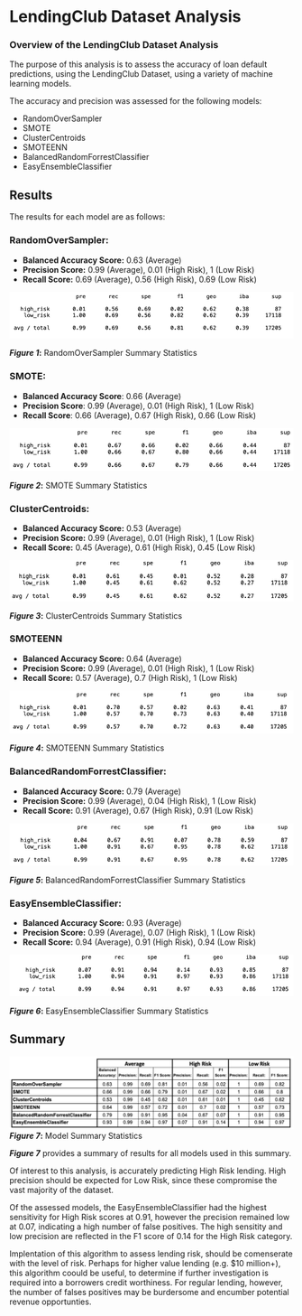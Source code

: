# LendingClub Dataset Analysis

### **Overview of the LendingClub Dataset Analysis**
The purpose of this analysis is to assess the accuracy of loan default predictions, using the LendingClub Dataset, using a variety of machine learning models. 

The accuracy and precision was assessed for the following models:

* RandomOverSampler
* SMOTE
* ClusterCentroids
* SMOTEENN
* BalancedRandomForrestClassifier
* EasyEnsembleClassifier


## Results


The results for each model are as follows:


### RandomOverSampler:

* **Balanced Accuracy Score:** 	0.63 (Average)
* **Precision Score:** 		0.99 (Average), 0.01 (High Risk), 1 (Low Risk)
* **Recall Score:** 		0.69 (Average), 0.56 (High Risk), 0.69 (Low Risk)

![Figure 1](https://github.com/CR-HSDC/cryptocurrencies/blob/main/resources/Fig1_RandomOverSampler.png)

**_Figure 1_:** RandomOverSampler Summary Statistics

	
### SMOTE:
* **Balanced Accuracy Score**: 	0.66 (Average)
* **Precision Score**:		0.99 (Average), 0.01 (High Risk), 1 (Low Risk)
* **Recall Score**:		0.66 (Average), 0.67 (High Risk), 0.66 (Low Risk)
	
![Figure 2](https://github.com/CR-HSDC/cryptocurrencies/blob/main/resources/Fig2_SMOTE.png)

**_Figure 2_:** SMOTE Summary Statistics
	
### ClusterCentroids:
* **Balanced Accuracy Score:** 	0.53 (Average)
* **Precision Score:**		0.99 (Average), 0.01 (High Risk), 1 (Low Risk)
* **Recall Score:**		0.45 (Average), 0.61 (High Risk), 0.45 (Low Risk)

![Figure 3](https://github.com/CR-HSDC/cryptocurrencies/blob/main/resources/Fig3_ClusterCentroids.png)

**_Figure 3_:** ClusterCentroids Summary Statistics


### SMOTEENN
* **Balanced Accuracy Score:** 	0.64 (Average)
* **Precision Score:** 		0.99 (Average), 0.01 (High Risk), 1 (Low Risk)
* **Recall Score:**		0.57 (Average), 0.7 (High Risk), 1 (Low Risk)

![Figure 4](https://github.com/CR-HSDC/cryptocurrencies/blob/main/resources/Fig4_SMOTEENN.png)

**_Figure 4_:** SMOTEENN Summary Statistics

### BalancedRandomForrestClassifier:
* **Balanced Accuracy Score:** 	0.79 (Average)
* **Precision Score:**		0.99 (Average), 0.04 (High Risk), 1 (Low Risk)
* **Recall Score:**		0.91 (Average), 0.67 (High Risk), 0.91 (Low Risk)

![Figure 5](https://github.com/CR-HSDC/cryptocurrencies/blob/main/resources/Fig5_BalancedRandomForestClassifier.png)

**_Figure 5_:** BalancedRandomForrestClassifier Summary Statistics

### EasyEnsembleClassifier:
* **Balanced Accuracy Score:** 	0.93 (Average)
* **Precision Score:**		0.99 (Average), 0.07 (High Risk), 1 (Low Risk)
* **Recall Score:**		0.94 (Average), 0.91 (High Risk), 0.94 (Low Risk)

![Figure 6](https://github.com/CR-HSDC/cryptocurrencies/blob/main/resources/Fig6_EasyEnsembleClassifer.png)

**_Figure 6_:** EasyEnsembleClassifier Summary Statistics


## Summary 

![Figure 7](https://github.com/CR-HSDC/cryptocurrencies/blob/main/resources/Fig7_Summary.png)
**_Figure 7_:** Model Summary Statistics

***Figure 7*** provides a summary of results for all models used in this summary.

Of interest to this analysis, is accurately predicting High Risk lending. High precision should be expected for Low Risk, since these compromise the vast majority of the dataset. 

Of the assessed models, the EasyEnsembleClassifier had the highest sensitivity for High Risk scores at 0.91, however the precision remained low at 0.07, indicating a high number of false positives. The high sensitity and low precision are reflected in the F1 score of 0.14 for the High Risk category.

Implentation of this algorithm to assess lending risk, should be comenserate with the level of risk. Perhaps for higher value lending (e.g. $10 million+), this algorithm coould be useful, to determine if further investigation is required into a borrowers credit worthiness. For regular lending, however, the number of falses positives may be burdersome and encumber potential revenue opportunties. 
